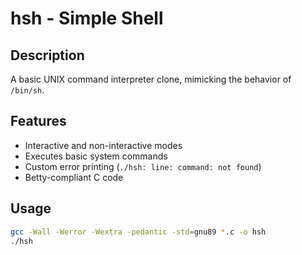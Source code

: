 # hsh - Simple Shell

## Description
A basic UNIX command interpreter clone, mimicking the behavior of `/bin/sh`.

## Features
- Interactive and non-interactive modes
- Executes basic system commands
- Custom error printing (`./hsh: line: command: not found`)
- Betty-compliant C code

## Usage
```bash
gcc -Wall -Werror -Wextra -pedantic -std=gnu89 *.c -o hsh
./hsh


